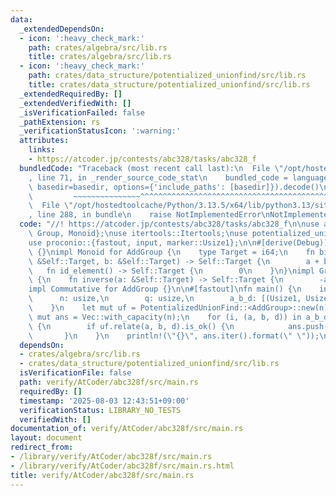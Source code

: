 ```yaml
---
data:
  _extendedDependsOn:
  - icon: ':heavy_check_mark:'
    path: crates/algebra/src/lib.rs
    title: crates/algebra/src/lib.rs
  - icon: ':heavy_check_mark:'
    path: crates/data_structure/potentialized_unionfind/src/lib.rs
    title: crates/data_structure/potentialized_unionfind/src/lib.rs
  _extendedRequiredBy: []
  _extendedVerifiedWith: []
  _isVerificationFailed: false
  _pathExtension: rs
  _verificationStatusIcon: ':warning:'
  attributes:
    links:
    - https://atcoder.jp/contests/abc328/tasks/abc328_f
  bundledCode: "Traceback (most recent call last):\n  File \"/opt/hostedtoolcache/Python/3.13.5/x64/lib/python3.13/site-packages/onlinejudge_verify/documentation/build.py\"\
    , line 71, in _render_source_code_stat\n    bundled_code = language.bundle(stat.path,\
    \ basedir=basedir, options={'include_paths': [basedir]}).decode()\n          \
    \         ~~~~~~~~~~~~~~~^^^^^^^^^^^^^^^^^^^^^^^^^^^^^^^^^^^^^^^^^^^^^^^^^^^^^^^^^^^^^^^^^^\n\
    \  File \"/opt/hostedtoolcache/Python/3.13.5/x64/lib/python3.13/site-packages/onlinejudge_verify/languages/rust.py\"\
    , line 288, in bundle\n    raise NotImplementedError\nNotImplementedError\n"
  code: "//! https://atcoder.jp/contests/abc328/tasks/abc328_f\n\nuse algebra::{Commutative,\
    \ Group, Monoid};\nuse itertools::Itertools;\nuse potentialized_unionfind::PotentializedUnionFind;\n\
    use proconio::{fastout, input, marker::Usize1};\n\n#[derive(Debug)]\nstruct AddGroup\
    \ {}\nimpl Monoid for AddGroup {\n    type Target = i64;\n    fn binary_operation(a:\
    \ &Self::Target, b: &Self::Target) -> Self::Target {\n        a + b\n    }\n \
    \   fn id_element() -> Self::Target {\n        0\n    }\n}\nimpl Group for AddGroup\
    \ {\n    fn inverse(a: &Self::Target) -> Self::Target {\n        -a\n    }\n}\n\
    impl Commutative for AddGroup {}\n\n#[fastout]\nfn main() {\n    input! {\n  \
    \      n: usize,\n        q: usize,\n        a_b_d: [(Usize1, Usize1, i64); q],\n\
    \    }\n    let mut uf = PotentializedUnionFind::<AddGroup>::new(n);\n    let\
    \ mut ans = Vec::with_capacity(n);\n    for (i, (a, b, d)) in a_b_d.into_iter().enumerate()\
    \ {\n        if uf.relate(a, b, d).is_ok() {\n            ans.push(i + 1);\n \
    \       }\n    }\n    println!(\"{}\", ans.iter().format(\" \"));\n}\n"
  dependsOn:
  - crates/algebra/src/lib.rs
  - crates/data_structure/potentialized_unionfind/src/lib.rs
  isVerificationFile: false
  path: verify/AtCoder/abc328f/src/main.rs
  requiredBy: []
  timestamp: '2025-08-03 12:43:51+09:00'
  verificationStatus: LIBRARY_NO_TESTS
  verifiedWith: []
documentation_of: verify/AtCoder/abc328f/src/main.rs
layout: document
redirect_from:
- /library/verify/AtCoder/abc328f/src/main.rs
- /library/verify/AtCoder/abc328f/src/main.rs.html
title: verify/AtCoder/abc328f/src/main.rs
---
```

